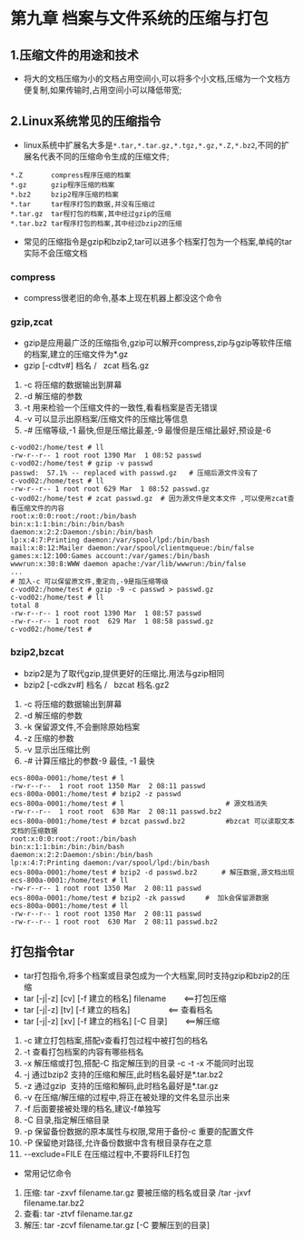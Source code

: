 # 第九章 档案与文件系统的压缩与打包


## 1.压缩文件的用途和技术

* 将大的文档压缩为小的文档占用空间小,可以将多个小文档,压缩为一个文档方便复制,如果传输时,占用空间小可以降低带宽;

## 2.Linux系统常见的压缩指令

* linux系统中扩展名大多是`*.tar,*.tar.gz,*.tgz,*.gz,*.Z,*.bz2`,不同的扩展名代表不同的压缩命令生成的压缩文件;
```
*.Z       compress程序压缩的档案
*.gz      gzip程序压缩的档案 
*.bz2     bzip2程序压缩的档案
*.tar     tar程序打包的数据,并没有压缩过
*.tar.gz  tar程打包的档案,其中经过gzip的压缩
*.tar.bz2 tar程序打包的档案,其中经过bzip2的压缩
```
* 常见的压缩指令是gzip和bzip2,tar可以进多个档案打包为一个档案,单纯的tar实际不会压缩文档

### compress

* compress很老旧的命令,基本上现在机器上都没这个命令

### gzip,zcat

* gzip是应用最广泛的压缩指令,gzip可以解开compress,zip与gzip等软件压缩的档案,建立的压缩文件为*.gz
* gzip [-cdtv#] 档名  /   zcat 档名.gz
1. -c 将压缩的数据输出到屏幕
2. -d 解压缩的参数
3. -t 用来检验一个压缩文件的一致性,看看档案是否无错误
4. -v 可以显示出原档案/压缩文件的压缩比等信息
5. -# 压缩等级,-1 最快,但是压缩比最差,-9 最慢但是压缩比最好,预设是-6

```
c-vod02:/home/test # ll
-rw-r--r-- 1 root root 1390 Mar  1 08:52 passwd
c-vod02:/home/test # gzip -v passwd
passwd:  57.1% -- replaced with passwd.gz   # 压缩后源文件没有了
c-vod02:/home/test # ll
-rw-r--r-- 1 root root 629 Mar  1 08:52 passwd.gz
c-vod02:/home/test # zcat passwd.gz  # 因为源文件是文本文件 ,可以使用zcat查看压缩文件的内容
root:x:0:0:root:/root:/bin/bash
bin:x:1:1:bin:/bin:/bin/bash
daemon:x:2:2:Daemon:/sbin:/bin/bash
lp:x:4:7:Printing daemon:/var/spool/lpd:/bin/bash
mail:x:8:12:Mailer daemon:/var/spool/clientmqueue:/bin/false
games:x:12:100:Games account:/var/games:/bin/bash
wwwrun:x:30:8:WWW daemon apache:/var/lib/wwwrun:/bin/false
...
# 加入-c 可以保留原文件,重定向,-9是指压缩等级
c-vod02:/home/test # gzip -9 -c passwd > passwd.gz
c-vod02:/home/test # ll
total 8
-rw-r--r-- 1 root root 1390 Mar  1 08:57 passwd
-rw-r--r-- 1 root root  629 Mar  1 08:58 passwd.gz
c-vod02:/home/test #
```

### bzip2,bzcat

* bzip2是为了取代gzip,提供更好的压缩比.用法与gzip相同
* bzip2 [-cdkzv#] 档名  /   bzcat 档名.gz2
1. -c 将压缩的数据输出到屏幕
2. -d 解压缩的参数
3. -k 保留源文件,不会删除原始档案
4. -z 压缩的参数
5. -v 显示出压缩比例
6. -# 计算压缩比的参数-9 最佳, -1 最快

```
ecs-800a-0001:/home/test # l
-rw-r--r--  1 root root 1350 Mar  2 08:11 passwd
ecs-800a-0001:/home/test # bzip2 -z passwd
ecs-800a-0001:/home/test # l                         # 源文档消失
-rw-r--r--  1 root root  630 Mar  2 08:11 passwd.bz2
ecs-800a-0001:/home/test # bzcat passwd.bz2          #bzcat 可以读取文本文档的压缩数据
root:x:0:0:root:/root:/bin/bash
bin:x:1:1:bin:/bin:/bin/bash
daemon:x:2:2:Daemon:/sbin:/bin/bash
lp:x:4:7:Printing daemon:/var/spool/lpd:/bin/bash
ecs-800a-0001:/home/test # bzip2 -d passwd.bz2      # 解压数据,源文档出现
ecs-800a-0001:/home/test # ll                      
-rw-r--r-- 1 root root 1350 Mar  2 08:11 passwd
ecs-800a-0001:/home/test # bzip2 -zk passwd     #  加k会保留源数据
ecs-800a-0001:/home/test # ll
-rw-r--r-- 1 root root 1350 Mar  2 08:11 passwd
-rw-r--r-- 1 root root  630 Mar  2 08:11 passwd.bz2
```
## 打包指令tar

* tar打包指令,将多个档案或目录包成为一个大档案,同时支持gzip和bzip2的压缩
* tar [-j|-z] [cv] [-f 建立的档名] filename        <==打包压缩
* tar [-j|-z] [tv] [-f 建立的档名]                 <== 查看档名
* tar [-j|-z] [xv] [-f 建立的档名] [-C 目录]        <==解压缩
1. -c 建立打包档案,搭配v查看打包过程中被打包的档名
2. -t 查看打包档案的内容有哪些档名
3. -x 解压缩或打包,搭配-C 指定解压到的目录 -c -t -x 不能同时出现
4. -j 通过bzip2 支持的压缩和解压,此时档名最好是*.tar.bz2
5. -z 通过gzip  支持的压缩和解码,此时档名最好是*.tar.gz
6. -v 在压缩/解压缩的过程中,将正在被处理的文件名显示出来
7. -f 后面要接被处理的档名,建议-f单独写
8. -C 目录,指定解压缩目录
9. -p 保留备份数据的原本属性与权限,常用于备份-c 重要的配置文件
10. -P 保留绝对路径,允许备份数据中含有根目录存在之意
11. --exclude=FILE 在压缩过程中,不要将FILE打包

* 常用记忆命令
1. 压缩: tar -zxvf filename.tar.gz 要被压缩的档名或目录 /tar -jxvf filename.tar.bz2
2. 查看: tar -ztvf filename.tar.gz 
3. 解压: tar -zcvf filename.tar.gz [-C 要解压到的目录]





